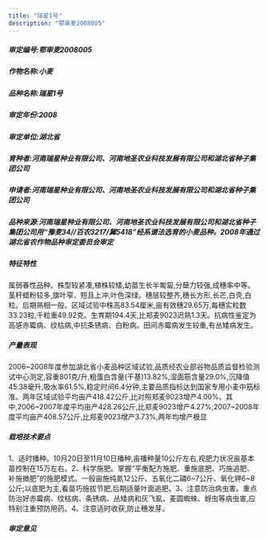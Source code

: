 ```yaml
---
title: "瑞星1号"
description: "鄂审麦2008005"
---
```

##### 审定编号:鄂审麦2008005

##### 作物名称:小麦

##### 品种名称:瑞星1号

##### 审定年份:2008

##### 审定单位:湖北省

##### 育种者:河南瑞星种业有限公司、河南地圣农业科技发展有限公司和湖北省种子集团公司

##### 申请者:河南瑞星种业有限公司、河南地圣农业科技发展有限公司和湖北省种子集团公司

##### 品种来源:河南瑞星种业有限公司、河南地圣农业科技发展有限公司和湖北省种子集团公司用“豫麦34//百农3217/冀5418”经系谱法选育的小麦品种。2008年通过湖北省农作物品种审定委员会审定

##### 特征特性
属弱春性品种。株型较紧凑,植株较矮,幼苗生长半匍匐,分蘖力较强,成穗率中等。茎秆蜡粉较多,旗叶窄、短且上冲,叶色深绿。穗层较整齐,穗长方形,长芒,白壳,白粒。后期熟相一般。区域试验中株高83.54厘米,亩有效穗29.65万,每穗实粒数33.23粒,千粒重49.92克。生育期194.4天,比郑麦9023迟熟1.3天。抗病性鉴定为高感赤霉病、纹枯病,中抗条锈病、白粉病。田间赤霉病发生较重,有丛矮病发生。

##### 产量表现
2006~2008年度参加湖北省小麦品种区域试验,品质经农业部谷物品质监督检验测试中心测定,容重801克/升,粗蛋白含量(干基)13.82%,湿面筋含量29.0%,沉降值45.38毫升,吸水率61.5%,稳定时间6.4分钟,主要品质指标达到国家专用小麦中筋标准。两年区域试验平均亩产418.42公斤,比对照郑麦9023增产4.00%。其中,2006~2007年度平均亩产428.26公斤,比郑麦9023增产4.27%;2007~2008年度平均亩产408.57公斤,比郑麦9023增产3.73%,两年均增产极显

##### 栽培技术要点
1、适时播种。10月20日至11月10日播种,亩播种量10公斤左右,视肥力状况亩基本苗控制在15万左右。2、科学施肥。掌握“平衡配方施肥、重施底肥、巧施追肥、补施微肥”的施肥模式。一般亩施纯氮12公斤、五氧化二磷6~7公斤、氧化钾6~8公斤;以底肥为主,看苗巧施拔节肥,后期适量叶面追肥。3、注意防治病虫害。重点防治好赤霉病、纹枯病、条锈病、丛矮病和灰飞虱、麦圆蜘蛛、蚜虫等病虫害,应特别注重预防用药。4、注意适时收获,防止穗发芽。

##### 审定意见


